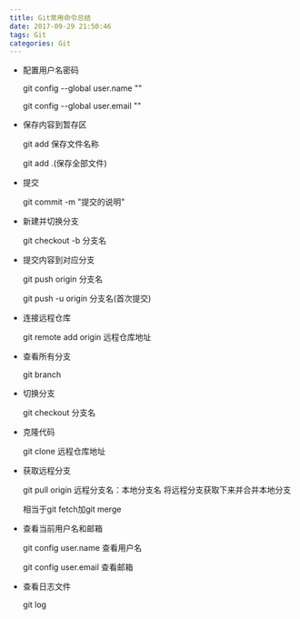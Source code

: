 ```yaml
---
title: Git常用命令总结
date: 2017-09-29 21:50:46
tags: Git
categories: Git 
---
```


* 配置用户名密码

    git config --global user.name ""
  
    git config --global user.email ""
  
* 保存内容到暂存区

    git add 保存文件名称
  
    git add .(保存全部文件)
  
* 提交

    git commit -m "提交的说明"

* 新建并切换分支
     
    git checkout -b 分支名
  
* 提交内容到对应分支

    git push origin 分支名
    
    git push -u origin 分支名(首次提交)

* 连接远程仓库

    git remote add origin 远程仓库地址
  
* 查看所有分支

     git branch
  
* 切换分支

    git checkout 分支名
  
* 克隆代码
 
    git clone 远程仓库地址

* 获取远程分支

    git pull origin 远程分支名：本地分支名 将远程分支获取下来并合并本地分支
        
    相当于git fetch加git merge

* 查看当前用户名和邮箱

    git config user.name    查看用户名

    git config user.email    查看邮箱

* 查看日志文件

    git log